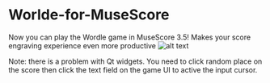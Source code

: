 # Worlde-for-MuseScore
Now you can play the Wordle game in MuseScore 3.5! Makes your score engraving experience even more productive
![alt text](https://github.com/SnakeAmadeus/Worlde-for-MuseScore/blob/main/demo.jpg)

Note: there is a problem with Qt widgets. You need to click random place on the score then click the text field on the game UI to active the input cursor.
